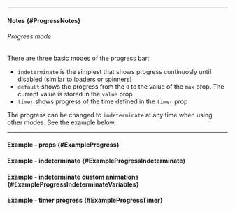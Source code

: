 ___

#### Notes {#ProgressNotes}

###### Progress mode

There are three basic modes of the progress bar:

- `indeterminate` is the simplest that shows progress continuosly until disabled (similar to loaders or spinners)
- `default` shows the progress from the `0` to the value of the `max` prop. The current value is stored in the `value` prop
- `timer` shows progress of the time defined in the `timer` prop

The progress can be changed to `indeterminate` at any time when using other modes. See the example below.

---

#### Example - props {#ExampleProgress}

<example name="ExampleProgress"></example>

#### Example - indeterminate {#ExampleProgressIndeterminate}

<example name="ExampleProgressIndeterminate"></example>

#### Example - indeterminate custom animations {#ExampleProgressIndeterminateVariables}

<example name="ExampleProgressIndeterminateStyle"></example>

#### Example - timer progress {#ExampleProgressTimer}

<example name="ExampleProgressTimer"></example>
